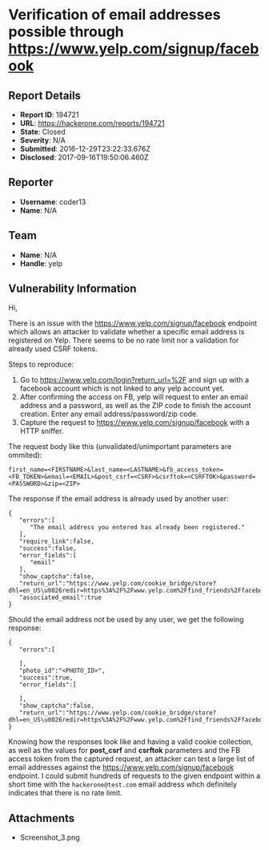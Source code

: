 # Verification of email addresses possible through https://www.yelp.com/signup/facebook

## Report Details
- **Report ID**: 194721
- **URL**: https://hackerone.com/reports/194721
- **State**: Closed
- **Severity**: N/A
- **Submitted**: 2016-12-29T23:22:33.676Z
- **Disclosed**: 2017-09-16T19:50:06.460Z

## Reporter
- **Username**: coder13
- **Name**: N/A

## Team
- **Name**: N/A
- **Handle**: yelp

## Vulnerability Information
Hi,

There is an issue with the https://www.yelp.com/signup/facebook endpoint which allows an attacker to validate whether a specific email address is registered on Yelp. There seems to be no rate limit nor a validation for already used CSRF tokens.

Steps to reproduce:

1. Go to https://www.yelp.com/login?return_url=%2F and sign up with a facebook account which is not linked to any yelp account yet.
2. After confirming the access on FB, yelp will request to enter an email address and a password, as well as the ZIP code to finish the account creation. Enter any email address/password/zip code.
3. Capture the request to https://www.yelp.com/signup/facebook with a HTTP sniffer.

The request body like this (unvalidated/unimportant parameters are ommited):

```
first_name=<FIRSTNAME>&last_name=<LASTNAME>&fb_access_token=<FB_TOKEN>&email=<EMAIL>&post_csrf=<CSRF>&csrftok=<CSRFTOK>&password=<PASSWORD>&zip=<ZIP>
```

The response if the email address is already used by another user:

```
{
   "errors":[
      "The email address you entered has already been registered."
   ],
   "require_link":false,
   "success":false,
   "error_fields":[
      "email"
   ],
   "show_captcha":false,
   "return_url":"https://www.yelp.com/cookie_bridge/store?dhl=en_US\u0026redir=https%3A%2F%2Fwww.yelp.com%2Ffind_friends%2Ffacebook",
   "associated_email":true
}
```

Should the email address not be used by any user, we get the following response:

```
{
   "errors":[

   ],
   "photo_id":"<PHOTO_ID>",
   "success":true,
   "error_fields":[

   ],
   "show_captcha":false,
   "return_url":"https://www.yelp.com/cookie_bridge/store?dhl=en_US\u0026redir=https%3A%2F%2Fwww.yelp.com%2Ffind_friends%2Ffacebook"
}
```

Knowing how the responses look like and having a valid cookie collection, as well as the values for **post_csrf** and **csrftok** parameters and the FB access token from the captured request, an attacker can test a large list of email addresses against the https://www.yelp.com/signup/facebook endpoint. I could submit hundreds of requests to the given endpoint within a short time with the `hackerone@test.com` email address whch definitely indicates that there is no rate limit.

## Attachments
- Screenshot_3.png
